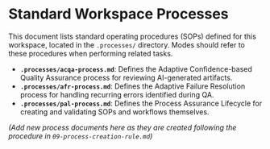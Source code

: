 # Standard Workspace Processes

This document lists standard operating procedures (SOPs) defined for this workspace, located in the `.processes/` directory. Modes should refer to these procedures when performing related tasks.

*   **`.processes/acqa-process.md`**: Defines the Adaptive Confidence-based Quality Assurance process for reviewing AI-generated artifacts.
*   **`.processes/afr-process.md`**: Defines the Adaptive Failure Resolution process for handling recurring errors identified during QA.
*   **`.processes/pal-process.md`**: Defines the Process Assurance Lifecycle for creating and validating SOPs and workflows themselves.

*(Add new process documents here as they are created following the procedure in `09-process-creation-rule.md`)*